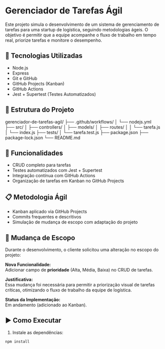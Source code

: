 # Gerenciador de Tarefas Ágil

Este projeto simula o desenvolvimento de um sistema de gerenciamento de tarefas para uma startup de logística, seguindo metodologias ágeis. O objetivo é permitir que a equipe acompanhe o fluxo de trabalho em tempo real, priorize tarefas e monitore o desempenho.

## 🚀 Tecnologias Utilizadas

- Node.js
- Express
- Git e GitHub
- GitHub Projects (Kanban)
- GitHub Actions
- Jest + Supertest (Testes Automatizados)

## 📂 Estrutura do Projeto

gerenciador-de-tarefas-agil/
├── .github/workflows/
│ └── nodejs.yml
├── src/
│ ├── controllers/
│ ├── models/
│ ├── routes/
│ │ └── tarefa.js
│ └── index.js
├── tests/
│ └── tarefa.test.js
├── package.json
├── package-lock.json
└── README.md


## 📌 Funcionalidades

- CRUD completo para tarefas
- Testes automatizados com Jest + Supertest
- Integração contínua com GitHub Actions
- Organização de tarefas em Kanban no GitHub Projects

## 📋 Metodologia Ágil

- Kanban aplicado via GitHub Projects
- Commits frequentes e descritivos
- Simulação de mudança de escopo com adaptação do projeto

## 🔄 Mudança de Escopo

Durante o desenvolvimento, o cliente solicitou uma alteração no escopo do projeto:

**Nova Funcionalidade:**  
Adicionar campo de **prioridade** (Alta, Média, Baixa) no CRUD de tarefas.

**Justificativa:**  
Essa mudança foi necessária para permitir a priorização visual de tarefas críticas, otimizando o fluxo de trabalho da equipe de logística.

**Status da Implementação:**  
Em andamento (adicionado ao Kanban).

## ▶️ Como Executar

1. Instale as dependências:

```bash
npm install

